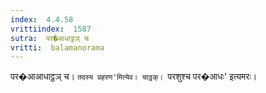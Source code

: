 ```yaml
---
index:  4.4.58
vrittiindex:  1587
sutra:  पर�आधाट्ठञ् च
vritti:  balamanorama 
---
```


पर�आआधाट्ठञ् च। `तदस्य प्रहरण'मित्येव। चाट्ठक्। `परशुश्च पर�आधः' इत्यमरः। 

